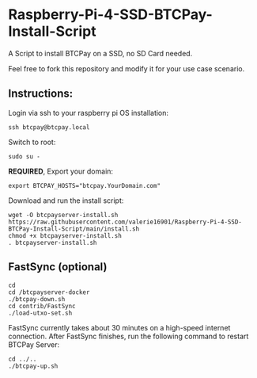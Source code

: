 # Raspberry-Pi-4-SSD-BTCPay-Install-Script
A Script to install BTCPay on a SSD, no SD Card needed.

Feel free to fork this repository and modify it for your use case scenario.

## Instructions:

Login via ssh to your raspberry pi OS installation:

```
ssh btcpay@btcpay.local
```

Switch to root:

```
sudo su -
```

**REQUIRED**, Export your domain:

```
export BTCPAY_HOSTS="btcpay.YourDomain.com"
```

Download and run the install script:

```
wget -O btcpayserver-install.sh https://raw.githubusercontent.com/valerie16901/Raspberry-Pi-4-SSD-BTCPay-Install-Script/main/install.sh
chmod +x btcpayserver-install.sh
. btcpayserver-install.sh
```

## FastSync (optional)

```
cd
cd /btcpayserver-docker
./btcpay-down.sh
cd contrib/FastSync
./load-utxo-set.sh

```

FastSync currently takes about 30 minutes on a high-speed internet connection. After FastSync finishes, run the following command to restart BTCPay Server:

```
cd ../..
./btcpay-up.sh
```
